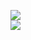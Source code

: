 [![](https://img.shields.io/badge/Made%20With-Github%20Spray-lightgrey.svg?style=for-the-badge&logo=github)](https://github.com/Annihil/github-spray#46)  
[![](https://i.imgur.com/2DrTn0Z.gif)](https://github.com/Annihil/github-spray)